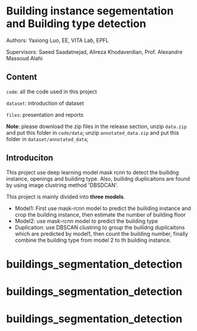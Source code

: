 # Building instance segementation and Building type detection

Authors: Yaxiong Luo, EE, VITA Lab, EPFL

Supervisors: Saeed Saadatnejad, Alireza Khodaverdian, Prof. Alexandre Massoud Alahi



## Content

`code`: all the code used in this project

`dataset`: introduction of dataset 

`files`: presentation and reports



**Note**: please download the zip files in the release section, unzip `data.zip` and put this folder in `code/data`; unzip `annotated_data.zip` and put this folder in `dataset/annotated_data`;  


## Introduciton

This project use deep learning model mask rcnn to detect the builidng instance, openings and building type. Also, builidng duplicaitons are found by using  image clustring method 'DBSDCAN'.

This project is mainly divided into **three models**.

- Model1: First use mask-rcnn model to predict the builiding instance and crop the building instance, then estimate the number of building floor
- Model2: use mask-rcnn model to predict the building type
- Duplicaiton: use DBSCAN clustring to group the builidng dupilcaitons which are predicted by model1, then count the building number, finally combine the building type from model 2 to th building instance.
# buildings_segmentation_detection
# buildings_segmentation_detection
# buildings_segmentation_detection
